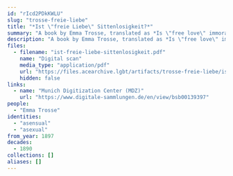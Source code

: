 ```yaml
---
id: "rIcd2PDkKWLU"
slug: "trosse-freie-liebe"
title: "*Ist \"freie Liebe\" Sittenlosigkeit?*"
summary: "A book by Emma Trosse, translated as *Is \"free love\" immoral?*, in which she self-identifies as being \"without sensuality\"."
description: "A book by Emma Trosse, translated as *Is \"free love\" immoral?*, in which she self-identifies as being \"without sensuality\". See pages 6-7: \"einen Menschen – ohne Sinnlichkeit… Verfasser hat den Mut, sich zu jener Kategorie zu bekennen\" [a person without sensuality… author has the courage to confess to that category]."
files:
  - filename: "ist-freie-liebe-sittenlosigkeit.pdf"
    name: "Digital scan"
    media_type: "application/pdf"
    url: "https://files.acearchive.lgbt/artifacts/trosse-freie-liebe/ist-freie-liebe-sittenlosigkeit.pdf"
    hidden: false
links:
  - name: "Munich Digitization Center (MDZ)"
    url: "https://www.digitale-sammlungen.de/en/view/bsb00139397"
people:
  - "Emma Trosse"
identities:
  - "asensual"
  - "asexual"
from_year: 1897
decades:
  - 1890
collections: []
aliases: []
---
```

